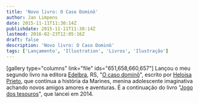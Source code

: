 ```yaml
---
title: 'Novo livro: O Caso Dominô'
author: Jan Limpens
date: 2015-11-11T11:30:14Z
publishdate: 2015-11-11T11:30:14Z
lastmod: 2016-02-23T12:05:16Z
draft: false
description: 'Novo livro: O Caso Dominô'
tags: ['Lançamento', 'Illustration', 'Livros', 'Ilustração']
---
```


[gallery type="columns" link="file" ids="651,658,660,657"] Lançou o meu segundo livro na editora [Edelbra](http://www.edelbra.com.br), RS, "[O caso dominô](https://limpens.com/portfolio/caso-domino-edelbra/)", escrito por [Heloisa Prieto](https://www.facebook.com/HeloisaPrieto), que continua a história da Marines, menina adolescente imaginativa achando novos amigos amores e aventuras. É a continuação do livro "[Jogo dos tesouros](https://limpens.com/portfolio/o-jogo-dos-tesouros-edelbra/)", que lancei em 2014. 
